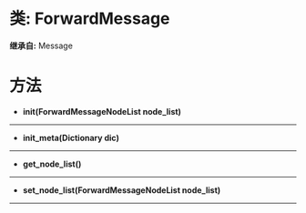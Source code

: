 # 类: ForwardMessage  
  
**继承自:** Message  
  
# 方法 
  
- **init(ForwardMessageNodeList node_list)**  
  
---  
  
- **init_meta(Dictionary dic)**  
  
---  
  
- **get_node_list()**  
  
---  
  
- **set_node_list(ForwardMessageNodeList node_list)**  
  
---  
  

